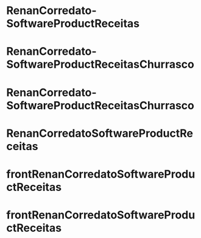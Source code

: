 # RenanCorredato-SoftwareProductReceitas
# RenanCorredato-SoftwareProductReceitasChurrasco
# RenanCorredato-SoftwareProductReceitasChurrasco
# RenanCorredatoSoftwareProductReceitas
# frontRenanCorredatoSoftwareProductReceitas
# frontRenanCorredatoSoftwareProductReceitas
